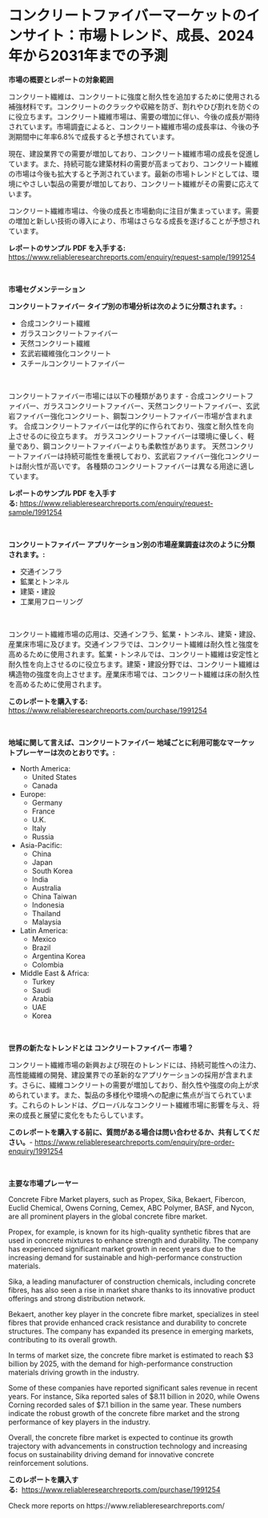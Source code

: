 <p><h1>コンクリートファイバーマーケットのインサイト：市場トレンド、成長、2024年から2031年までの予測</h1></p><p><strong>市場の概要とレポートの対象範囲</strong></p>
<p><p>コンクリート繊維は、コンクリートに強度と耐久性を追加するために使用される補強材料です。コンクリートのクラックや収縮を防ぎ、割れやひび割れを防ぐのに役立ちます。コンクリート繊維市場は、需要の増加に伴い、今後の成長が期待されています。市場調査によると、コンクリート繊維市場の成長率は、今後の予測期間中に年率6.8%で成長すると予想されています。</p><p>現在、建設業界での需要が増加しており、コンクリート繊維市場の成長を促進しています。また、持続可能な建築材料の需要が高まっており、コンクリート繊維の市場は今後も拡大すると予測されています。最新の市場トレンドとしては、環境にやさしい製品の需要が増加しており、コンクリート繊維がその需要に応えています。</p><p>コンクリート繊維市場は、今後の成長と市場動向に注目が集まっています。需要の増加と新しい技術の導入により、市場はさらなる成長を遂げることが予想されています。</p></p>
<p><strong>レポートのサンプル PDF を入手する:</strong> <a href="https://www.reliableresearchreports.com/enquiry/request-sample/1991254">https://www.reliableresearchreports.com/enquiry/request-sample/1991254</a></p>
<p>&nbsp;</p>
<p><strong>市場セグメンテーション</strong></p>
<p><strong>コンクリートファイバー タイプ別の市場分析は次のように分類されます。:</strong></p>
<p><ul><li>合成コンクリート繊維</li><li>ガラスコンクリートファイバー</li><li>天然コンクリート繊維</li><li>玄武岩繊維強化コンクリート</li><li>スチールコンクリートファイバー</li></ul></p>
<p>&nbsp;</p>
<p><p>コンクリートファイバー市場には以下の種類があります - 合成コンクリートファイバー、ガラスコンクリートファイバー、天然コンクリートファイバー、玄武岩ファイバー強化コンクリート、鋼製コンクリートファイバー市場が含まれます。 合成コンクリートファイバーは化学的に作られており、強度と耐久性を向上させるのに役立ちます。 ガラスコンクリートファイバーは環境に優しく、軽量であり、鋼コンクリートファイバーよりも柔軟性があります。 天然コンクリートファイバーは持続可能性を重視しており、玄武岩ファイバー強化コンクリートは耐火性が高いです。 各種類のコンクリートファイバーは異なる用途に適しています。</p></p>
<p><strong>レポートのサンプル PDF を入手する:</strong>&nbsp;<a href="https://www.reliableresearchreports.com/enquiry/request-sample/1991254">https://www.reliableresearchreports.com/enquiry/request-sample/1991254</a></p>
<p>&nbsp;</p>
<p><strong> コンクリートファイバー アプリケーション別の市場産業調査は次のように分類されます。:</strong></p>
<p><ul><li>交通インフラ</li><li>鉱業とトンネル</li><li>建築・建設</li><li>工業用フローリング</li></ul></p>
<p>&nbsp;</p>
<p><p>コンクリート繊維市場の応用は、交通インフラ、鉱業・トンネル、建築・建設、産業床市場に及びます。交通インフラでは、コンクリート繊維は耐久性と強度を高めるために使用されます。鉱業・トンネルでは、コンクリート繊維は安定性と耐久性を向上させるのに役立ちます。建築・建設分野では、コンクリート繊維は構造物の強度を向上させます。産業床市場では、コンクリート繊維は床の耐久性を高めるために使用されます。</p></p>
<p><strong>このレポートを購入する:</strong>&nbsp; <a href="https://www.reliableresearchreports.com/purchase/1991254">https://www.reliableresearchreports.com/purchase/1991254</a></p>
<p>&nbsp;</p>
<p><strong>地域に関して言えば、コンクリートファイバー 地域ごとに利用可能なマーケットプレーヤーは次のとおりです。:</strong></p>
<p><ul>
    <li>
        North America:
        <ul>
            <li>United States</li>
            <li>Canada</li>
        </ul>
    </li>
    <li>
        Europe:
        <ul>
            <li>Germany</li>
            <li>France</li>
            <li>U.K.</li>
            <li>Italy</li>
            <li>Russia</li>
        </ul>
    </li>
    <li>
        Asia-Pacific:
        <ul>
            <li>China</li>
            <li>Japan</li>
            <li>South Korea</li>
            <li>India</li>
            <li>Australia</li>
            <li>China Taiwan</li>
            <li>Indonesia</li>
            <li>Thailand</li>
            <li>Malaysia</li>
        </ul>
    </li>
    <li>
        Latin America:
        <ul>
            <li>Mexico</li>
            <li>Brazil</li>
            <li>Argentina Korea</li>
            <li>Colombia</li>
        </ul>
    </li>
    <li>
        Middle East & Africa:
        <ul>
            <li>Turkey</li>
            <li>Saudi</li>
            <li>Arabia</li>
            <li>UAE</li>
            <li>Korea</li>
        </ul>
    </li>
    </ul></p>
<p>&nbsp;</p>
<p><strong>世界の新たなトレンドとは コンクリートファイバー 市場？</strong></p>
<p><p>コンクリート繊維市場の新興および現在のトレンドには、持続可能性への注力、高性能繊維の開発、建設業界での革新的なアプリケーションの採用が含まれます。さらに、繊維コンクリートの需要が増加しており、耐久性や強度の向上が求められています。また、製品の多様化や環境への配慮に焦点が当てられています。これらのトレンドは、グローバルなコンクリート繊維市場に影響を与え、将来の成長と展望に変化をもたらしています。</p></p>
<p><strong>このレポートを購入する前に、質問がある場合は問い合わせるか、共有してください。</strong>- <a href="https://www.reliableresearchreports.com/enquiry/pre-order-enquiry/1991254">https://www.reliableresearchreports.com/enquiry/pre-order-enquiry/1991254</a></p>
<p>&nbsp;</p>
<p><strong>主要な市場プレーヤー</strong></p>
<p><p>Concrete Fibre Market players, such as Propex, Sika, Bekaert, Fibercon, Euclid Chemical, Owens Corning, Cemex, ABC Polymer, BASF, and Nycon, are all prominent players in the global concrete fibre market. </p><p>Propex, for example, is known for its high-quality synthetic fibres that are used in concrete mixtures to enhance strength and durability. The company has experienced significant market growth in recent years due to the increasing demand for sustainable and high-performance construction materials.</p><p>Sika, a leading manufacturer of construction chemicals, including concrete fibres, has also seen a rise in market share thanks to its innovative product offerings and strong distribution network.</p><p>Bekaert, another key player in the concrete fibre market, specializes in steel fibres that provide enhanced crack resistance and durability to concrete structures. The company has expanded its presence in emerging markets, contributing to its overall growth.</p><p>In terms of market size, the concrete fibre market is estimated to reach $3 billion by 2025, with the demand for high-performance construction materials driving growth in the industry.</p><p>Some of these companies have reported significant sales revenue in recent years. For instance, Sika reported sales of $8.11 billion in 2020, while Owens Corning recorded sales of $7.1 billion in the same year. These numbers indicate the robust growth of the concrete fibre market and the strong performance of key players in the industry. </p><p>Overall, the concrete fibre market is expected to continue its growth trajectory with advancements in construction technology and increasing focus on sustainability driving demand for innovative concrete reinforcement solutions.</p></p>
<p><strong>このレポートを購入する:</strong>&nbsp;&nbsp;<a href="https://www.reliableresearchreports.com/purchase/1991254">https://www.reliableresearchreports.com/purchase/1991254</a></p>
<p>Check more reports on https://www.reliableresearchreports.com/</p>